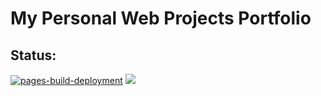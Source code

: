 # My Personal Web Projects Portfolio

## Status:

[![pages-build-deployment](https://github.com/ADolbyB/joel/actions/workflows/pages/pages-build-deployment/badge.svg)](https://github.com/ADolbyB/joel/actions/workflows/pages/pages-build-deployment)
<img src="https://img.shields.io/github/repo-size/AdolbyB/joel?label=Repo%20Size&logo=github&logoColor=lightgray">
